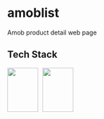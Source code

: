 # amoblist
Amob product detail web page 

## Tech Stack

<img src="https://images.velog.io/images/hanei100/post/09ec5209-8975-4b03-b1b6-9524c0831077/CSS3_and_HTML5_logos_and_wordmarks.svg" style="float: left; margin-right: 10px; " height="100" width="70" />
<img src="https://blog.kakaocdn.net/dn/1gcBi/btqEMw0So21/zCHaQO4Qcpot9GJ2tgrTW0/img.png" style="float: left; margin-right: 10px; " height="100" width="70" />

